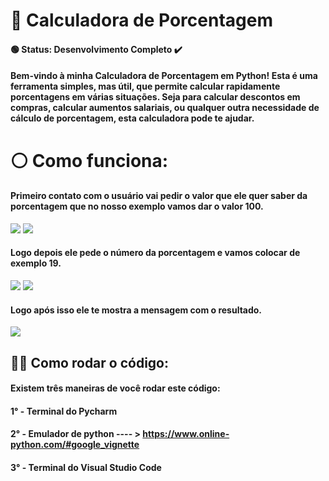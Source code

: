# 📘 Calculadora de Porcentagem

#### 🟢 Status: Desenvolvimento Completo ✔️

 
#### Bem-vindo à minha Calculadora de Porcentagem em Python! Esta é uma ferramenta simples, mas útil, que permite calcular rapidamente porcentagens em várias situações. Seja para calcular descontos em compras, calcular aumentos salariais, ou qualquer outra necessidade de cálculo de porcentagem, esta calculadora pode te ajudar.


# ⚪ Como funciona:
#### Primeiro contato com o usuário vai pedir o valor que ele quer saber da porcentagem que no nosso exemplo vamos dar o valor 100.

![](https://media.discordapp.net/attachments/1149449651590795284/1149450870707208222/image.png)
![](https://media.discordapp.net/attachments/1149449651590795284/1149450948196962325/image.png)

#### Logo depois ele pede o número da porcentagem e vamos colocar de exemplo 19.

![](https://media.discordapp.net/attachments/1149449651590795284/1149451581612368023/image.png)
![](https://media.discordapp.net/attachments/1149449651590795284/1149451651271372892/image.png)

#### Logo após isso ele te mostra a mensagem com o resultado.

![](https://media.discordapp.net/attachments/1149449651590795284/1149451754317037769/image.png)

## 👨‍💻 Como rodar o código: 

#### Existem três maneiras de você rodar este código: 

#### 1° - Terminal do Pycharm
#### 2° - Emulador de python  ---- > https://www.online-python.com/#google_vignette
#### 3° - Terminal do Visual Studio Code


